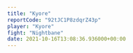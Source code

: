```yaml
---
title: "Kyore"
reportCode: "92tJC1P8zdqrZ43p"
player: "Kyore"
fight: "Nightbane"
date: 2021-10-16T13:08:36.936000+00:00
---
```

